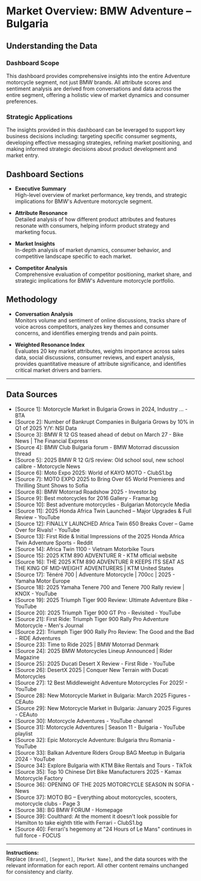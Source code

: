 # Market Overview: BMW Adventure – Bulgaria

## Understanding the Data

### Dashboard Scope
This dashboard provides comprehensive insights into the entire Adventure motorcycle segment, not just BMW brands. All attribute scores and sentiment analysis are derived from conversations and data across the entire segment, offering a holistic view of market dynamics and consumer preferences.

### Strategic Applications
The insights provided in this dashboard can be leveraged to support key business decisions including: targeting specific consumer segments, developing effective messaging strategies, refining market positioning, and making informed strategic decisions about product development and market entry.

## Dashboard Sections

- **Executive Summary**  
  High-level overview of market performance, key trends, and strategic implications for BMW's Adventure motorcycle segment.

- **Attribute Resonance**  
  Detailed analysis of how different product attributes and features resonate with consumers, helping inform product strategy and marketing focus.

- **Market Insights**  
  In-depth analysis of market dynamics, consumer behavior, and competitive landscape specific to each market.

- **Competitor Analysis**  
  Comprehensive evaluation of competitor positioning, market share, and strategic implications for BMW's Adventure motorcycle portfolio.

## Methodology

- **Conversation Analysis**  
  Monitors volume and sentiment of online discussions, tracks share of voice across competitors, analyzes key themes and consumer concerns, and identifies emerging trends and pain points.

- **Weighted Resonance Index**  
  Evaluates 20 key market attributes, weights importance across sales data, social discussions, consumer reviews, and expert analysis, provides quantitative measure of attribute significance, and identifies critical market drivers and barriers.

---

## Data Sources

- [Source 1]: Motorcycle Market in Bulgaria Grows in 2024, Industry ... - BTA
- [Source 2]: Number of Bankrupt Companies in Bulgaria Grows by 10% in Q1 of 2025 Y/Y: NSI Data
- [Source 3]: BMW R 12 GS teased ahead of debut on March 27 - Bike News | The Financial Express
- [Source 4]: BMW Club Bulgaria forum - BMW Motorrad discussion thread
- [Source 5]: 2025 BMW R 12 G/S review: Old school soul, new school calibre - Motorcycle News
- [Source 6]: Moto Expo 2025: World of KAYO MOTO - ClubS1.bg
- [Source 7]: MOTO EXPO 2025 to Bring Over 65 World Premieres and Thrilling Stunt Shows to Sofia
- [Source 8]: BMW Motorrad Roadshow 2025 - Investor.bg
- [Source 9]: Best motorcycles for 2016 Gallery - Framar.bg
- [Source 10]: Best adventure motorcycles - Bulgarian Motorcycle Media
- [Source 11]: 2025 Honda Africa Twin Launched – Major Upgrades & Full Review - YouTube
- [Source 12]: FINALLY LAUNCHED Africa Twin 650 Breaks Cover – Game Over for Rivals! - YouTube
- [Source 13]: First Ride & Initial Impressions of the 2025 Honda Africa Twin Adventure Sports - Reddit
- [Source 14]: Africa Twin 1100 - Vietnam Motorbike Tours
- [Source 15]: 2025 KTM 890 ADVENTURE R - KTM official website
- [Source 16]: THE 2025 KTM 890 ADVENTURE R KEEPS ITS SEAT AS THE KING OF MID-WEIGHT ADVENTURERS | KTM United States
- [Source 17]: Ténéré 700 | Adventure Motorcycle | 700cc | 2025 - Yamaha Motor Europe
- [Source 18]: 2025 Yamaha Tenere 700 and Tenere 700 Rally review | KNOX - YouTube
- [Source 19]: 2025 Triumph Tiger 900 Review: Ultimate Adventure Bike - YouTube
- [Source 20]: 2025 Triumph Tiger 900 GT Pro - Revisited - YouTube
- [Source 21]: First Ride: Triumph Tiger 900 Rally Pro Adventure Motorcycle - Men's Journal
- [Source 22]: Triumph Tiger 900 Rally Pro Review: The Good and the Bad - RIDE Adventures
- [Source 23]: Time to Ride 2025 | BMW Motorrad Denmark
- [Source 24]: 2025 BMW Motorcycles Lineup Announced | Rider Magazine
- [Source 25]: 2025 Ducati Desert X Review - First Ride - YouTube
- [Source 26]: DesertX 2025 | Conquer New Terrain with Ducati Motorcycles
- [Source 27]: 12 Best Middleweight Adventure Motorcycles For 2025! - YouTube
- [Source 28]: New Motorcycle Market in Bulgaria: March 2025 Figures - CEAuto
- [Source 29]: New Motorcycle Market in Bulgaria: January 2025 Figures - CEAuto
- [Source 30]: Motorcycle Adventures - YouTube channel
- [Source 31]: Motorcycle Adventures | Season 11 - Bulgaria - YouTube playlist
- [Source 32]: Epic Motorcycle Adventure: Bulgaria thru Romania - YouTube
- [Source 33]: Balkan Adventure Riders Group BAG Meetup in Bulgaria 2024 - YouTube
- [Source 34]: Explore Bulgaria with KTM Bike Rentals and Tours - TikTok
- [Source 35]: Top 10 Chinese Dirt Bike Manufacturers 2025 - Kamax Motorcycle Factory
- [Source 36]: OPENING OF THE 2025 MOTORCYCLE SEASON IN SOFIA - News
- [Source 37]: MOTO BG – Everything about motorcycles, scooters, motorcycle clubs - Page 3
- [Source 38]: BG BMW FORUM - Homepage
- [Source 39]: Coulthard: At the moment it doesn't look possible for Hamilton to take eighth title with Ferrari - ClubS1.bg
- [Source 40]: Ferrari's hegemony at "24 Hours of Le Mans" continues in full force - FOCUS

---

**Instructions:**  
Replace `[Brand]`, `[Segment]`, `[Market Name]`, and the data sources with the relevant information for each report. All other content remains unchanged for consistency and clarity.